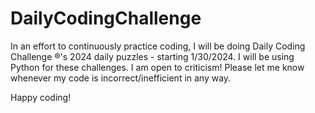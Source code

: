 # DailyCodingChallenge

In an effort to continuously practice coding, I will be doing Daily Coding Challenge ®'s 2024 daily puzzles - starting 1/30/2024.
I will be using Python for these challenges.
I am open to criticism! Please let me know whenever my code is incorrect/inefficient in any way.

Happy coding!
